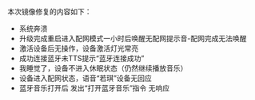 <!--upgrade_image_uri=ftp://ftp-customer.rokid-inc.com:9921/images/amlogic_a113_audio/amlogic_linux_audio_baba_m2_a113_dev/dev/422/rokid_upgrade_package-0.2.0_rc5-20180505-141702.img-->
<!--flush_image_uri=ftp://ftp-customer.rokid-inc.com:9921/images/amlogic_a113_audio/amlogic_linux_audio_baba_m2_a113_dev/dev/422/aml_upgrade_package-0.2.0_rc5-20180505-141702.img-->

本次镜像修复的内容如下：

- 系统奔溃
- 升级完成重启进入配网模式一小时后唤醒无配网提示音-配网完成无法唤醒
- 激活设备后无操作，设备激活灯光常亮
- 成功连接蓝牙未TTS提示“蓝牙连接成功”
- 我睡觉了，设备不进入休眠状态（仍然继续播放音乐）
- 设备进入配网状态，语音“若琪”设备无回应
- 蓝牙音乐打开后 发出“打开蓝牙音乐”指令 无响应


